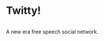 <h1>Twitty!</h1>


<!-- HTML Code -->
<img src="https://i.ibb.co/MGrJcts/banner.png" alt="" class="GeneratedImage">

A new era free speech social network.

